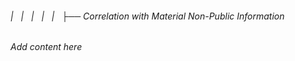 ###### |   |   |   |   |   ├──  Correlation with Material Non-Public Information

*Add content here*